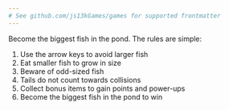 ```yaml
---
# See github.com/js13kGames/games for supported frontmatter
---
```

Become the biggest fish in the pond. The rules are simple: 
1. Use the arrow keys to avoid larger fish
2. Eat smaller fish to grow in size
3. Beware of odd-sized fish
4. Tails do not count towards collisions
5. Collect bonus items to gain points and power-ups
6. Become the biggest fish in the pond to win
